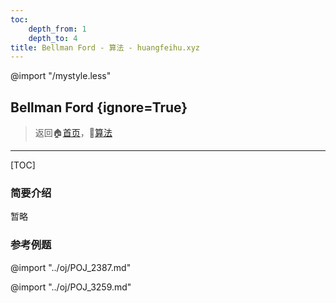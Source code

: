 ```yaml
---
toc:
    depth_from: 1
    depth_to: 4
title: Bellman Ford - 算法 - huangfeihu.xyz
---
```

@import "/mystyle.less"

## Bellman Ford {ignore=True}

> 返回:house:[首页](../../index.html)，:rocket:[算法](../index.html)

---
[TOC]

### 简要介绍
暂略

### 参考例题

@import "../oj/POJ_2387.md"

@import "../oj/POJ_3259.md"